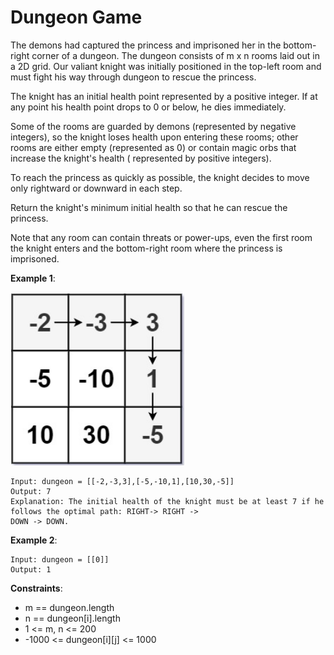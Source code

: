 Dungeon Game
============

The demons had captured the princess and imprisoned her in the bottom-right corner of a dungeon. The dungeon consists of
m x n rooms laid out in a 2D grid. Our valiant knight was initially positioned in the top-left room and must fight his
way through dungeon to rescue the princess.

The knight has an initial health point represented by a positive integer. If at any point his health point drops to 0 or
below, he dies immediately.

Some of the rooms are guarded by demons (represented by negative integers), so the knight loses health upon entering
these rooms; other rooms are either empty (represented as 0) or contain magic orbs that increase the knight's health (
represented by positive integers).

To reach the princess as quickly as possible, the knight decides to move only rightward or downward in each step.

Return the knight's minimum initial health so that he can rescue the princess.

Note that any room can contain threats or power-ups, even the first room the knight enters and the bottom-right room
where the princess is imprisoned.

**Example 1**:

![img.png](img.png)
```
Input: dungeon = [[-2,-3,3],[-5,-10,1],[10,30,-5]]
Output: 7
Explanation: The initial health of the knight must be at least 7 if he follows the optimal path: RIGHT-> RIGHT ->
DOWN -> DOWN.
```
**Example 2**:
```
Input: dungeon = [[0]]
Output: 1
```
**Constraints**:

- m == dungeon.length
- n == dungeon[i].length
- 1 <= m, n <= 200
- -1000 <= dungeon[i][j] <= 1000